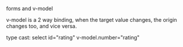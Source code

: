 forms and v-model

 v-model is a 2 way binding, when the target value changes, the origin changes too, and vice versa.

type cast:
select id="rating" v-model.number="rating"
